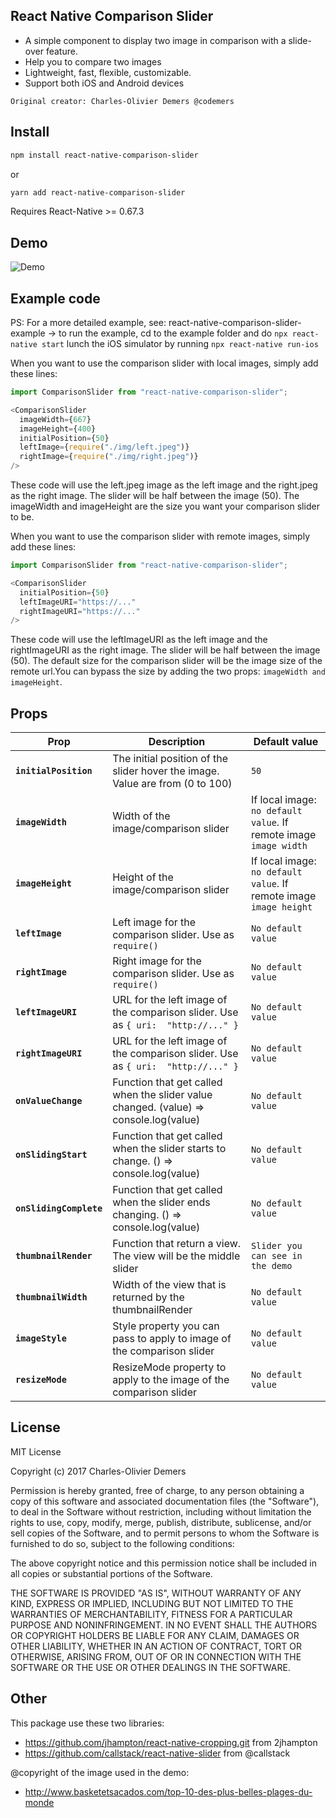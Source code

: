 ## React Native Comparison Slider
- A simple component to display two image in comparison with a slide-over feature.
- Help you to compare two images
- Lightweight, fast, flexible, customizable.
- Support both iOS and Android devices

```
Original creator: Charles-Olivier Demers @codemers
```

## Install
```sh
npm install react-native-comparison-slider
```
or
```sh
yarn add react-native-comparison-slider
```

Requires React-Native >= 0.67.3

## Demo
![Demo](https://github.com/charlot567/react-native-comparison-slider/blob/master/demo_comparison_slider.gif)

## Example code
PS: For a more detailed example, see: react-native-comparison-slider-example -> to run the example, cd to the example folder and do `npx react-native start` lunch the iOS simulator by running `npx react-native run-ios`

When you want to use the comparison slider with local images, simply add these lines: 

```js
import ComparisonSlider from "react-native-comparison-slider";

<ComparisonSlider 
  imageWidth={667}
  imageHeight={400}
  initialPosition={50}
  leftImage={require("./img/left.jpeg")}
  rightImage={require("./img/right.jpeg")} 
/> 
```

These code will use the left.jpeg image as the left image and the right.jpeg as the right image.
The slider will be half between the image (50).
The imageWidth and imageHeight are the size you want your comparison slider to be.

When you want to use the comparison slider with remote images, simply add these lines:

```js
import ComparisonSlider from "react-native-comparison-slider";

<ComparisonSlider 
  initialPosition={50}
  leftImageURI="https://..."
  rightImageURI="https://..."
/> 
```

These code will use the leftImageURI as the left image and the rightImageURI as the right image.
The slider will be half between the image (50).
The default size for the comparison slider will be the image size of the remote url.You can bypass the size by adding the two props: `imageWidth and imageHeight`.

## Props
| Prop | Description | Default value |
|---|---|---|
|**`initialPosition`**|The initial position of the slider hover the image. Value are from (0 to 100)|`50`|
|**`imageWidth`**|Width of the image/comparison slider|If local image: `no default value`. If remote image `image width`|
|**`imageHeight`**|Height of the image/comparison slider|If local image: `no default value`. If remote image `image height`|
|**`leftImage`**|Left image for the comparison slider. Use as `require()` |`No default value`|
|**`rightImage`**|Right image for the comparison slider. Use as `require()` |`No default value`
|**`leftImageURI`**|URL for the left image of the comparison slider. Use as `{ uri:  "http://..." }`|`No default value`|
|**`rightImageURI`**|URL for the left image of the comparison slider. Use as `{ uri:  "http://..." }`|`No default value`|
|**`onValueChange`**|Function that get called when the slider value changed. (value) => console.log(value)|`No default value`|
|**`onSlidingStart`**|Function that get called when the slider starts to change. () => console.log(value)|`No default value`|
|**`onSlidingComplete`**|Function that get called when the slider ends changing. () => console.log(value)|`No default value`|
|**`thumbnailRender`**|Function that return a view. The view will be the middle slider|`Slider you can see in the demo`|
|**`thumbnailWidth`**|Width of the view that is returned by the thumbnailRender|`No default value`|
|**`imageStyle`**|Style property you can pass to apply to image of the comparison slider|`No default value`|
|**`resizeMode`**|ResizeMode property to apply to the image of the comparison slider|`No default value`|

## License

MIT License

Copyright (c) 2017 Charles-Olivier Demers

Permission is hereby granted, free of charge, to any person obtaining a copy
of this software and associated documentation files (the "Software"), to deal
in the Software without restriction, including without limitation the rights
to use, copy, modify, merge, publish, distribute, sublicense, and/or sell
copies of the Software, and to permit persons to whom the Software is
furnished to do so, subject to the following conditions:

The above copyright notice and this permission notice shall be included in all
copies or substantial portions of the Software.

THE SOFTWARE IS PROVIDED "AS IS", WITHOUT WARRANTY OF ANY KIND, EXPRESS OR
IMPLIED, INCLUDING BUT NOT LIMITED TO THE WARRANTIES OF MERCHANTABILITY,
FITNESS FOR A PARTICULAR PURPOSE AND NONINFRINGEMENT. IN NO EVENT SHALL THE
AUTHORS OR COPYRIGHT HOLDERS BE LIABLE FOR ANY CLAIM, DAMAGES OR OTHER
LIABILITY, WHETHER IN AN ACTION OF CONTRACT, TORT OR OTHERWISE, ARISING FROM,
OUT OF OR IN CONNECTION WITH THE SOFTWARE OR THE USE OR OTHER DEALINGS IN THE
SOFTWARE.

## Other

This package use these two libraries:

- https://github.com/jhampton/react-native-cropping.git from 2jhampton
- https://github.com/callstack/react-native-slider from @callstack

@copyright of the image used in the demo:
- http://www.basketetsacados.com/top-10-des-plus-belles-plages-du-monde
